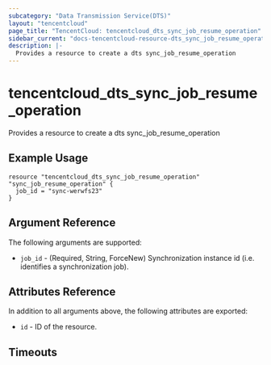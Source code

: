 ```yaml
---
subcategory: "Data Transmission Service(DTS)"
layout: "tencentcloud"
page_title: "TencentCloud: tencentcloud_dts_sync_job_resume_operation"
sidebar_current: "docs-tencentcloud-resource-dts_sync_job_resume_operation"
description: |-
  Provides a resource to create a dts sync_job_resume_operation
---
```


# tencentcloud_dts_sync_job_resume_operation

Provides a resource to create a dts sync_job_resume_operation

## Example Usage

```hcl
resource "tencentcloud_dts_sync_job_resume_operation" "sync_job_resume_operation" {
  job_id = "sync-werwfs23"
}
```

## Argument Reference

The following arguments are supported:

* `job_id` - (Required, String, ForceNew) Synchronization instance id (i.e. identifies a synchronization job).

## Attributes Reference

In addition to all arguments above, the following attributes are exported:

* `id` - ID of the resource.



## Timeouts

<no value>


